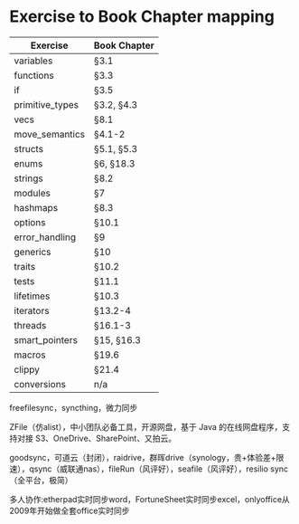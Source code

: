 # Exercise to Book Chapter mapping

| Exercise               | Book Chapter        |
| ---------------------- | ------------------- |
| variables              | §3.1                |
| functions              | §3.3                |
| if                     | §3.5                |
| primitive_types        | §3.2, §4.3          |
| vecs                   | §8.1                |
| move_semantics         | §4.1-2              |
| structs                | §5.1, §5.3          |
| enums                  | §6, §18.3           |
| strings                | §8.2                |
| modules                | §7                  |
| hashmaps               | §8.3                |
| options                | §10.1               |
| error_handling         | §9                  |
| generics               | §10                 |
| traits                 | §10.2               |
| tests                  | §11.1               |
| lifetimes              | §10.3               |
| iterators              | §13.2-4             |
| threads                | §16.1-3             |
| smart_pointers         | §15, §16.3          |
| macros                 | §19.6               |
| clippy                 | §21.4               |
| conversions            | n/a                 |

freefilesync，syncthing，微力同步

ZFile（仿alist），中小团队必备工具，开源网盘，基于 Java 的在线网盘程序，支持对接 S3、OneDrive、SharePoint、又拍云。

goodsync，可道云（封闭），raidrive，群晖drive（synology，贵+体验差+限速），qsync（威联通nas），fileRun（风评好），seafile（风评好），resilio sync（全平台，极简）

多人协作:etherpad实时同步word，FortuneSheet实时同步excel，onlyoffice从2009年开始做全套office实时同步

